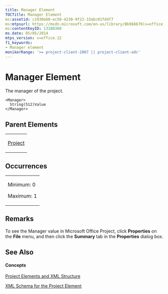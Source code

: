 ```yaml
---
title: Manager Element
TOCTitle: Manager Element
ms:assetid: c1930e60-ec58-4230-9f22-33abc01fd4f7
ms:mtpsurl: https://msdn.microsoft.com/en-us/library/Bb968670(v=office.12)
ms:contentKeyID: 13188360
ms.date: 05/05/2014
mtps_version: v=office.12
f1_keywords:
- Manager element
monikerRange: '>= project-client-2007 || project-client-odc'
---
```


# Manager Element




The manager of the project.

    <Manager>
      String(512)Value
    </Manager>

## Parent Elements

<table>
<colgroup>
<col style="width: 100%" />
</colgroup>
<tbody>
<tr class="odd">
<td><p><a href="bb968701(v=office.12).md">Project</a></p></td>
</tr>
</tbody>
</table>

## Occurrences

<table>
<colgroup>
<col style="width: 100%" />
</colgroup>
<tbody>
<tr class="odd">
<td><p>Minimum: 0</p>
<p>Maximum: 1</p></td>
</tr>
</tbody>
</table>

## Remarks

To see the Manager value in Microsoft Office Project, click **Properties** on the **File** menu, and then click the **Summary** tab in the **Properties** dialog box.

## See Also

#### Concepts

[Project Elements and XML Structure](bb968439\(v=office.12\).md)

[XML Schema for the Project Element](bb968695\(v=office.12\).md)


